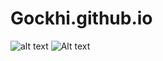 # Gockhi.github.io
![alt text](https://github.com/Gockhi/Gockhi.github.io/blob/main/IMG_1328.png "Logo Title Text 1")
![Alt text]([https://github.com/Gockhi/Gockhi.github.io/blob/main/IMG_1328.png?raw=true] "Title")
